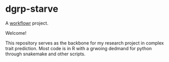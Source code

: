 # dgrp-starve

A [workflowr][] project.

[workflowr]: https://github.com/workflowr/workflowr


Welcome!

This repository serves as the backbone for my research project in complex trait prediction. Most code is in R with a grwoing dedmand for python through snakemake and other scripts.
